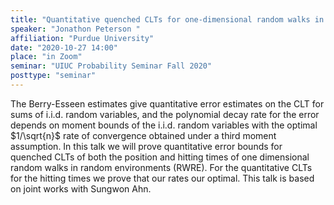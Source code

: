 ```yaml
---
title: "Quantitative quenched CLTs for one-dimensional random walks in random environments"
speaker: "Jonathon Peterson "
affiliation: "Purdue University"
date: "2020-10-27 14:00"
place: "in Zoom"
seminar: "UIUC Probability Seminar Fall 2020"
posttype: "seminar"
---
```


The Berry-Esseen estimates give quantitative error estimates on the CLT for sums of i.i.d. random variables, and the polynomial decay rate for the error depends on moment bounds of the i.i.d. random variables with the optimal $1/\sqrt{n}$ rate of convergence obtained under a third moment assumption. In this talk we will prove quantitative error bounds for quenched CLTs of both the position and hitting times of one dimensional random walks in random environments (RWRE). For the quantitative CLTs for the hitting times we prove that our rates our optimal. This talk is based on joint works with Sungwon Ahn.
